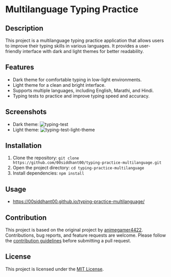 # Multilanguage Typing Practice

## Description
This project is a multilanguage typing practice application that allows users to improve their typing skills in various languages. It provides a user-friendly interface with dark and light themes for better readability.

## Features
- Dark theme for comfortable typing in low-light environments.
- Light theme for a clean and bright interface.
- Supports multiple languages, including English, Marathi, and Hindi.
- Typing tests to practice and improve typing speed and accuracy.

## Screenshots
- Dark theme: ![typing-test](https://github.com/00siddhant00/typing-practice-multilanguage/assets/57677944/214ba87c-b255-4610-8fc4-83a9c57b777e)
- Light theme: ![typing-test-light-theme](https://github.com/00siddhant00/typing-practice-multilanguage/assets/57677944/8fc0d65d-e0fc-495b-88ff-d03292ba5714)

## Installation
1. Clone the repository: `git clone https://github.com/00siddhant00/typing-practice-multilanguage.git`
2. Open the project directory: `cd typing-practice-multilanguage`
3. Install dependencies: `npm install`

## Usage
- https://00siddhant00.github.io/typing-practice-multilanguage/

## Contribution
This project is based on the original project by [animegamer4422](https://github.com/animegamer4422). Contributions, bug reports, and feature requests are welcome. Please follow the [contribution guidelines](CONTRIBUTING.md) before submitting a pull request.

## License
This project is licensed under the [MIT License](LICENSE).
